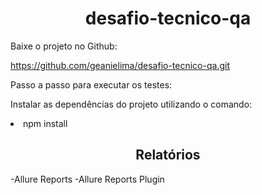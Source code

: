 

<h1 align="center"> desafio-tecnico-qa </h1>

Baixe o projeto no Github:

https://github.com/geanielima/desafio-tecnico-qa.git

 

Passo a passo para executar os testes:


Instalar as dependências do projeto utilizando o comando:

<li>npm install</li>




<h2 align="center"> Relatórios </h2>

-Allure Reports
-Allure Reports Plugin


